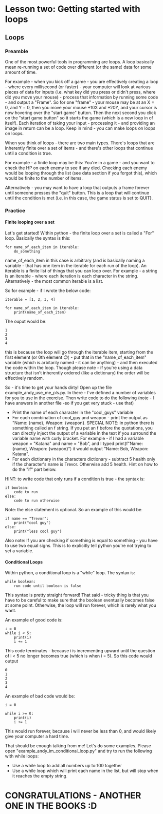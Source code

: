 # Lesson two: Getting started with loops

## Loops

### Preamble 
One of the most powerful tools in programming are loops. A loop basically mean re-running a set of code over different (or the same) data for some amount of time.

For example - when you kick off a game - you are effectively creating a loop - where every millisecond (or faster) - your computer will look at various pieces of data for inputs (i.e. what key did you press or didn't press, where did you move your mouse) - process that information by running some code - and output a "Frame". So for one "frame" - your mouse may be at an X = 0, and Y = 0, then you move your mouse +10X and +20Y, and your cursor is now hovering over the "start game" button. Then the next second you click on the "start game button" so it starts the game (which is a new loop in of itself). Each iteration of taking your input - processing it - and providing an image in return can be a loop. Keep in mind - you can make loops on loops on loops.

When you think of loops - there are two main types. There's loops that are inherently finite over a set of items - and there's other loops that continue until a condition is true.

For example - a finite loop may be this: You're in a game - and you want to check the HP on each enemy to see if any died. Checking each enemy would be looping through the list (see data section if you forgot this), which would be finite to the number of items.

Alternatively - you may want to have a loop that outputs a frame forever until someone presses the "quit" button. This is a loop that will continue until the condition is met (i.e. in this case, the game status is set to QUIT).

### Practice

#### Finite looping over a set

Let's get started! Within python - the finite loop over a set is called a "For" loop. Basically the syntax is this:

```
for name_of_each_item in iterable:
    do_something
```

name_of_each_item in this case is arbitrary (and is basically naming a variable - that has one item in the iterable for each run of the loop). An iterable is a finite list of things that you can loop over. For example - a string is an iterable - where each iteration is each character in the string. Alternatively - the most common iterable is a list.

So for example - if I wrote the below code:

```
iterable = [1, 2, 3, 4]

for name_of_each_item in iterable:
    print(name_of_each_item)
```

The ouput would be:

```
1
2
3
4
```

this is because the loop will go through the iterable item, starting from the first element (or 0th element 😉) - put that in the "name_of_each_item" variable (which is arbitarily named - it can be anything) - and then executed the code within the loop. Though please note - if you're using a data structure that isn't inherently ordered (like a dictionary) the order will be effectively random.

So - it's time to get your hands dirty! Open up the file example_andy_use_me_pls.py. In there - I've defined a number of variables for you to use in the exercise. Then write code to do the following (note - I have answers in another file -so if you get very stuck - use that)

- Print the name of each character in the "cool_guys" variable
- For each combination of cool_guy and weapon - print the output as "Name: {name}, Weapon: {weapon}. SPECIAL NOTE: in python there is something called an f string. If you put an f before the quotations, you can directly inject the output of a variable in the text if you surround the variable name with curly bracket. For example - if I had a variable weapon = "Katana" and name = "Bob", and I typed print(f"Name: {name}, Weapon: {weapon}") it would output "Name: Bob, Weapon: Katana".
-  For each dictionary in the characters dictionary - subtract 5 health only if the character's name is Trevor. Otherwise add 5 health. Hint on how to do the "if" part below.

HINT:
to write code that only runs if a condition is true - the syntax is:

```
if boolean:
    code to run
else:
    code to run otherwise
```

Note: the else statement is optional. So an example of this would be:

```
if name == "Trevor":
    print("cool guy")
else:
    print("less cool guy")

```

Also note: If you are checking if something is equal to something - you have to use two equal signs. This is to explicitly tell python you're not trying to set a variable.

#### Conditional Loops

Within python, a conditional loop is a "while" loop. The syntax is:

```
while boolean:
    run code until boolean is false
```

This syntax is pretty straight forward! That said - tricky thing is that you have to be careful to make sure that the boolean eventually becomes false at some point. Otherwise, the loop will run forever, which is rarely what you want.

An example of good code is:

```
i = 0
while i < 5:
    print(i)
    i += 1
```

This code terminates - because i is incrementing upward until the question of i < 5 no longer becomes true (which is when i = 5). So this code would output

```
0
1
2
3
4
```

An example of bad code would be:

```
i = 0

while i >= 0:
    print(i)
    i += 1

```

This would run forever, because i will never be less than 0, and would likely give your computer a hard time.

That should be enough talking from me! Let's do some examples. Please open "example_andy_im_conditional_loop.py" and try to run the following with while loops:

- Use a while loop to add all numbers up to 100 together
- Use a while loop which will print each name in the list, but will stop when it reaches the empty string.

# CONGRATULATIONS - ANOTHER ONE IN THE BOOKS :D